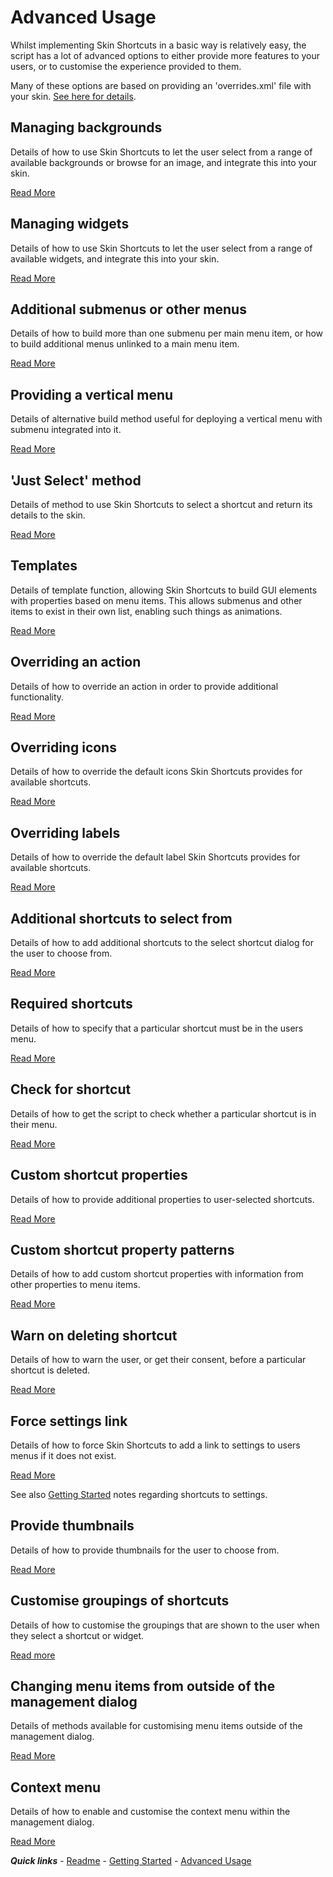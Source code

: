 # Advanced Usage

Whilst implementing Skin Shortcuts in a basic way is relatively easy, the script has a lot of advanced options to either provide more features to your users, or to customise the experience provided to them.

Many of these options are based on providing an 'overrides.xml' file with your skin. [See here for details](./overrides.md).

## Managing backgrounds

Details of how to use Skin Shortcuts to let the user select from a range of available backgrounds or browse for an image, and integrate this into your skin.

[Read More](./Managing%20backgrounds.md)

## Managing widgets

Details of how to use Skin Shortcuts to let the user select from a range of available widgets, and integrate this into your skin.

[Read More](./Managing%20widgets.md)

## Additional submenus or other menus

Details of how to build more than one submenu per main menu item, or how to build additional menus unlinked to a main menu item.

[Read More](./Additional%20submenu.md)

## Providing a vertical menu

Details of alternative build method useful for deploying a vertical menu with submenu integrated into it.

[Read More](./Vertical%20menu.md)

## 'Just Select' method

Details of method to use Skin Shortcuts to select a shortcut and return its details to the skin.

[Read More](./Just%20Select.md)

## Templates

Details of template function, allowing Skin Shortcuts to build GUI elements with properties based on menu items. This allows submenus and other items to exist in their own list, enabling such things as animations.

[Read More](./Templates.md)

## Overriding an action

Details of how to override an action in order to provide additional functionality.

[Read More](./Overriding%20an%20action.md)

## Overriding icons

Details of how to override the default icons Skin Shortcuts provides for available shortcuts.

[Read More](./Overriding%20icons.md)

## Overriding labels

Details of how to override the default label Skin Shortcuts provides for available shortcuts.

[Read More](./Overriding%20labels.md)

## Additional shortcuts to select from

Details of how to add additional shortcuts to the select shortcut dialog for the user to choose from.

[Read More](./Additional%20shortcuts.md)

## Required shortcuts

Details of how to specify that a particular shortcut must be in the users menu.

[Read More](./Required%20shortcuts.md)

## Check for shortcut

Details of how to get the script to check whether a particular shortcut is in their menu.

[Read More](./Check%20for%20shortcut.md)

## Custom shortcut properties

Details of how to provide additional properties to user-selected shortcuts.

[Read More](./Custom%20shortcut%20properties.md)

## Custom shortcut property patterns

Details of how to add custom shortcut properties with information from other properties to menu items.

[Read More](./Property%20patterns.md)

## Warn on deleting shortcut

Details of how to warn the user, or get their consent, before a particular shortcut is deleted.

[Read More](./Warn%20on%20deleting%20shortcut.md)

## Force settings link

Details of how to force Skin Shortcuts to add a link to settings to users menus if it does not exist.

[Read More](./Force%20settings%20link.md)

See also [Getting Started](../started//Getting%20Started.md#shortcut-to-settings) notes regarding shortcuts to settings.

## Provide thumbnails

Details of how to provide thumbnails for the user to choose from.

[Read More](./Provide%20thumbnails.md)

## Customise groupings of shortcuts

Details of how to customise the groupings that are shown to the user when they select a shortcut or widget.

[Read more](./Custom%20groupings.md)

## Changing menu items from outside of the management dialog

Details of methods available for customising menu items outside of the management dialog.

[Read More](./External%20editing.md)

## Context menu

Details of how to enable and customise the context menu within the management dialog.

[Read More](./Context%20menu.md)

***Quick links*** - [Readme](../../../README.md) - [Getting Started](../started/Getting%20Started.md) - [Advanced Usage](./Advanced%20Usage.md)